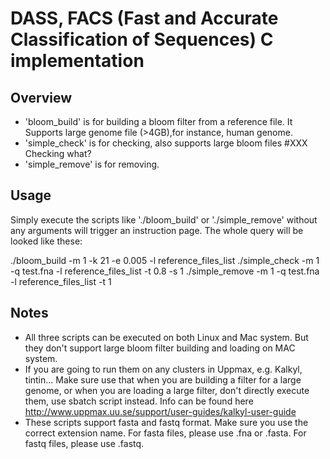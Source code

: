 DASS, FACS (Fast and Accurate Classification of Sequences) C implementation
=============================================================================

Overview
--------

* 'bloom_build' is for building a bloom filter from a reference file. It Supports large genome file (>4GB),for instance, human genome.
* 'simple_check' is for checking, also supports large bloom files #XXX Checking what?
* 'simple_remove' is for removing.

Usage
------

Simply execute the scripts like './bloom_build' or './simple_remove' without any arguments will trigger an instruction page.
The whole query will be looked like these:

./bloom_build -m 1 -k 21 -e 0.005 -l reference_files_list
./simple_check -m 1 -q test.fna -l reference_files_list -t 0.8 -s 1
./simple_remove -m 1 -q test.fna -l reference_files_list -t 1

Notes
-----

* All three scripts can be executed on both Linux and Mac system. But they don't support large bloom filter building and loading on MAC system.
* If you are going to run them on any clusters in Uppmax, e.g. Kalkyl, tintin... Make sure use that when you are building a filter for a large 
genome, or when you are loading a large filter, don't directly execute them, use sbatch script instead.  Info can be found here
http://www.uppmax.uu.se/support/user-guides/kalkyl-user-guide
* These scripts support fasta and fastq format. Make sure you use the correct extension name. 
For fasta files, please use .fna or .fasta.
For fastq files, please use .fastq.
